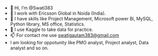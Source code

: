 - 👋 Hi, I’m @Swati383
- 👀 I work with Ericsson Global in Noida (India).
- 🌱 I have skills like Project Management, Microsoft power Bi, MySQL, Python library, MS office, Statistics.
- 💞 I use Kaggle to take data for practice.
- 📫 For contact me use swatigautam383@gmail.com
- I am looking for oppotunity like PMO analyst, Project analyst, Data analyst and so on.
